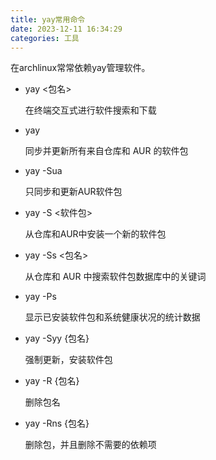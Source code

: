 ```yaml
---
title: yay常用命令
date: 2023-12-11 16:34:29
categories: 工具
---
```


在archlinux常常依赖yay管理软件。

- yay <包名>

    在终端交互式进行软件搜索和下载

- yay

    同步并更新所有来自仓库和 AUR 的软件包

- yay -Sua

    只同步和更新AUR软件包

- yay -S <软件包>

    从仓库和AUR中安装一个新的软件包

- yay -Ss <包名>

    从仓库和 AUR 中搜索软件包数据库中的关键词

- yay -Ps
    
    显示已安装软件包和系统健康状况的统计数据

- yay -Syy {包名}

    强制更新，安装软件包

- yay -R {包名}

    删除包名

- yay -Rns {包名}

    删除包，并且删除不需要的依赖项